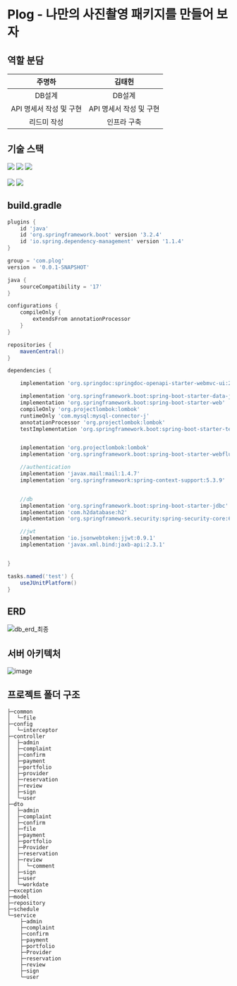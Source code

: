 # Plog - 나만의 사진촬영 패키지를 만들어 보자

## 역할 분담
|주명하|김태헌|
|:---:|:---:|
|DB설계|DB설계|
|API 명세서 작성 및 구현|API 명세서 작성 및 구현|
|리드미 작성|인프라 구축|

## 기술 스택
<div>
  <img src="https://img.shields.io/badge/java-007396?style=for-the-badge&logo=java&logoColor=white">
  <img src="https://img.shields.io/badge/spring-6DB33F?style=for-the-badge&logo=spring&logoColor=white"/> 
  <img src="https://img.shields.io/badge/springboot-6DB33F?style=for-the-badge&logo=springboot&logoColor=white"/>
</div>
</br>
<img src="https://img.shields.io/badge/aws-232F3E?style=for-the-badge&logo=amazonaws&logoColor=white"/>
<img src="https://img.shields.io/badge/mysql-4479A1?style=for-the-badge&logo=mysql&logoColor=white"/>


## build.gradle
```gradle
plugins {
	id 'java'
	id 'org.springframework.boot' version '3.2.4'
	id 'io.spring.dependency-management' version '1.1.4'
}

group = 'com.plog'
version = '0.0.1-SNAPSHOT'

java {
	sourceCompatibility = '17'
}

configurations {
	compileOnly {
		extendsFrom annotationProcessor
	}
}

repositories {
	mavenCentral()
}

dependencies {

	implementation 'org.springdoc:springdoc-openapi-starter-webmvc-ui:2.2.0'

	implementation 'org.springframework.boot:spring-boot-starter-data-jpa'
	implementation 'org.springframework.boot:spring-boot-starter-web'
	compileOnly 'org.projectlombok:lombok'
	runtimeOnly 'com.mysql:mysql-connector-j'
	annotationProcessor 'org.projectlombok:lombok'
	testImplementation 'org.springframework.boot:spring-boot-starter-test'


	implementation 'org.projectlombok:lombok'
	implementation 'org.springframework.boot:spring-boot-starter-webflux'

	//authentication
	implementation 'javax.mail:mail:1.4.7'
	implementation 'org.springframework:spring-context-support:5.3.9'


	//db
	implementation 'org.springframework.boot:spring-boot-starter-jdbc'
	implementation 'com.h2database:h2'
	implementation 'org.springframework.security:spring-security-core:6.2.3'

	//jwt
	implementation 'io.jsonwebtoken:jjwt:0.9.1'
	implementation 'javax.xml.bind:jaxb-api:2.3.1'


}

tasks.named('test') {
	useJUnitPlatform()
}
```

## ERD
![db_erd_최종](https://github.com/Capteem/Backend/assets/80399640/1bbe47a4-d0bd-4b88-9b63-d9aadad65b07)

## 서버 아키텍처
![image](https://github.com/Capteem/Backend/assets/80399640/ce80279d-ff42-410e-8791-4c9efcf270ef)

## 프로젝트 폴더 구조
```
├─common
│  └─file
├─config
│  └─interceptor
├─controller
│  ├─admin
│  ├─complaint
│  ├─confirm
│  ├─payment
│  ├─portfolio
│  ├─provider
│  ├─reservation
│  ├─review
│  ├─sign
│  └─user
├─dto
│  ├─admin
│  ├─complaint
│  ├─confirm
│  ├─file
│  ├─payment
│  ├─portfolio
│  ├─Provider
│  ├─reservation
│  ├─review
│  │  └─comment
│  ├─sign
│  ├─user
│  └─workdate
├─exception
├─model
├─repository
├─schedule
└─service
    ├─admin
    ├─complaint
    ├─confirm
    ├─payment
    ├─portfolio
    ├─Provider
    ├─reservation
    ├─review
    ├─sign
    └─user
```
